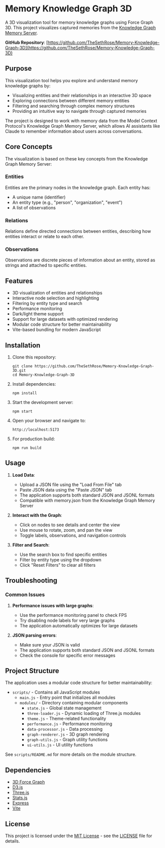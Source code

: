 # Memory Knowledge Graph 3D

A 3D visualization tool for memory knowledge graphs using Force Graph 3D. This project visualizes captured memories from the [Knowledge Graph Memory Server](https://github.com/modelcontextprotocol/servers/tree/main/src/memory).

**GitHub Repository**: [https://github.com/TheSethRose/Memory-Knowledge-Graph-3D](https://github.com/TheSethRose/Memory-Knowledge-Graph-3D)

## Purpose

This visualization tool helps you explore and understand memory knowledge graphs by:

- Visualizing entities and their relationships in an interactive 3D space
- Exploring connections between different memory entities
- Filtering and searching through complex memory structures
- Providing an intuitive way to navigate through captured memories

The project is designed to work with memory data from the Model Context Protocol's Knowledge Graph Memory Server, which allows AI assistants like Claude to remember information about users across conversations.

## Core Concepts

The visualization is based on these key concepts from the Knowledge Graph Memory Server:

### Entities
Entities are the primary nodes in the knowledge graph. Each entity has:
- A unique name (identifier)
- An entity type (e.g., "person", "organization", "event")
- A list of observations

### Relations
Relations define directed connections between entities, describing how entities interact or relate to each other.

### Observations
Observations are discrete pieces of information about an entity, stored as strings and attached to specific entities.

## Features

- 3D visualization of entities and relationships
- Interactive node selection and highlighting
- Filtering by entity type and search
- Performance monitoring
- Dark/light theme support
- Support for large datasets with optimized rendering
- Modular code structure for better maintainability
- Vite-based bundling for modern JavaScript

## Installation

1. Clone this repository:
   ```
   git clone https://github.com/TheSethRose/Memory-Knowledge-Graph-3D.git
   cd Memory-Knowledge-Graph-3D
   ```

2. Install dependencies:
   ```
   npm install
   ```

3. Start the development server:
   ```
   npm start
   ```

4. Open your browser and navigate to:
   ```
   http://localhost:5173
   ```

5. For production build:
   ```
   npm run build
   ```

## Usage

1. **Load Data**:
   - Upload a JSON file using the "Load From File" tab
   - Paste JSON data using the "Paste JSON" tab
   - The application supports both standard JSON and JSONL formats
   - Compatible with memory.json from the Knowledge Graph Memory Server

2. **Interact with the Graph**:
   - Click on nodes to see details and center the view
   - Use mouse to rotate, zoom, and pan the view
   - Toggle labels, observations, and navigation controls

3. **Filter and Search**:
   - Use the search box to find specific entities
   - Filter by entity type using the dropdown
   - Click "Reset Filters" to clear all filters

## Troubleshooting

### Common Issues

1. **Performance issues with large graphs**:
   - Use the performance monitoring panel to check FPS
   - Try disabling node labels for very large graphs
   - The application automatically optimizes for large datasets

2. **JSON parsing errors**:
   - Make sure your JSON is valid
   - The application supports both standard JSON and JSONL formats
   - Check the console for specific error messages

## Project Structure

The application uses a modular code structure for better maintainability:

- `scripts/` - Contains all JavaScript modules
  - `main.js` - Entry point that initializes all modules
  - `modules/` - Directory containing modular components
    - `state.js` - Global state management
    - `three-loader.js` - Dynamic loading of Three.js modules
    - `theme.js` - Theme-related functionality
    - `performance.js` - Performance monitoring
    - `data-processor.js` - Data processing
    - `graph-renderer.js` - 3D graph rendering
    - `graph-utils.js` - Graph utility functions
    - `ui-utils.js` - UI utility functions

See `scripts/README.md` for more details on the module structure.

## Dependencies

- [3D Force Graph](https://github.com/vasturiano/3d-force-graph)
- [D3.js](https://d3js.org/)
- [Three.js](https://threejs.org/)
- [Stats.js](https://github.com/mrdoob/stats.js/)
- [Express](https://expressjs.com/)
- [Vite](https://vitejs.dev/)

## License

This project is licensed under the [MIT License](LICENSE) - see the [LICENSE](LICENSE) file for details.
